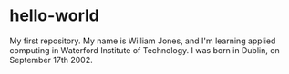 # hello-world
My first repository.
My name is William Jones, and I'm learning applied computing in Waterford Institute of Technology.
I was born in Dublin, on September 17th 2002.
